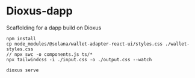 # Dioxus-dapp

Scaffolding for a dapp build on Dioxus

```
npm install
cp node_modules/@solana/wallet-adapter-react-ui/styles.css ./wallet-styles.css
// npx swc -o components.js ts/*
npx tailwindcss -i ./input.css -o ./output.css --watch

dioxus serve
```
